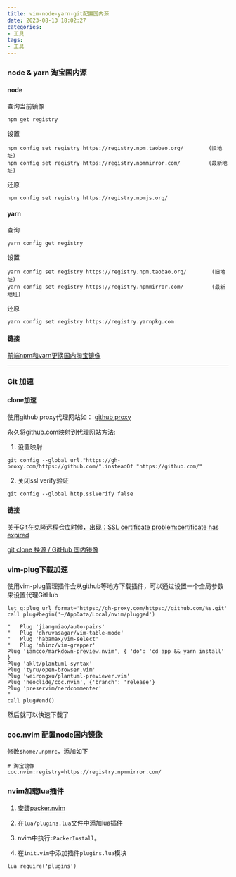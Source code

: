 ```yaml
---
title: vim-node-yarn-git配置国内源
date: 2023-08-13 18:02:27
categories:
- 工具
tags:
- 工具
---
```



### node & yarn 淘宝国内源

#### node

查询当前镜像

```shell
npm get registry
```

设置

```shell
npm config set registry https://registry.npm.taobao.org/        (旧地址)
npm config set registry https://registry.npmmirror.com/         (最新地址)
```

还原

```shell
npm config set registry https://registry.npmjs.org/
```

#### yarn

查询

```shell
yarn config get registry
```

设置

```shell
yarn config set registry https://registry.npm.taobao.org/        (旧地址)
yarn config set registry https://registry.npmmirror.com/         (最新地址)
```

还原

```shell
yarn config set registry https://registry.yarnpkg.com
```

#### 链接

[前端npm和yarn更换国内淘宝镜像](https://juejin.cn/post/7219651766707421221)

---

### Git 加速

#### clone加速

使用github proxy代理网站如：
[github proxy](https://gh-proxy.com/)

永久将github.com映射到代理网站方法:

1. 设置映射

```shell
git config --global url."https://gh-proxy.com/https://github.com/".insteadOf "https://github.com/"
```

2. 关闭ssl verify验证

```shell
git config --global http.sslVerify false
```


#### 链接

[关于Git在克隆远程仓库时候，出现：SSL certificate problem:certificate has expired](https://blog.csdn.net/CouragelDesire/article/details/113762643) 

[git clone 换源 / GitHub 国内镜像](https://blog.csdn.net/qq_41071191/article/details/121367039) 


### vim-plug下载加速

使用vim-plug管理插件会从github等地方下载插件，可以通过设置一个全局参数来设置代理GitHub

```shell
let g:plug_url_format='https://gh-proxy.com/https://github.com/%s.git'
call plug#begin('~/AppData/Local/nvim/plugged')

"	Plug 'jiangmiao/auto-pairs'
"	Plug 'dhruvasagar/vim-table-mode'
"	Plug 'habamax/vim-select'
"	Plug 'mhinz/vim-grepper'
Plug 'iamcco/markdown-preview.nvim', { 'do': 'cd app && yarn install' }
Plug 'aklt/plantuml-syntax'
Plug 'tyru/open-browser.vim'
Plug 'weirongxu/plantuml-previewer.vim'
Plug 'neoclide/coc.nvim', {'branch': 'release'}
Plug 'preservim/nerdcommenter'
"
call plug#end()

```

然后就可以快速下载了


### coc.nvim 配置node国内镜像

修改`$home/.npmrc`，添加如下

```shell
# 淘宝镜像
coc.nvim:registry=https://registry.npmmirror.com/
```

### nvim加载lua插件

1. [安装packer.nvim](https://github.com/wbthomason/packer.nvim) 

2. 在`lua/plugins.lua`文件中添加lua插件

3. nvim中执行`:PackerInstall`。

4. 在`init.vim`中添加插件`plugins.lua`模块

```shell
lua require('plugins')
```

